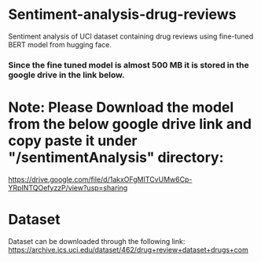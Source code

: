 # Sentiment-analysis-drug-reviews
Sentiment analysis of UCI dataset containing drug reviews using fine-tuned BERT model from hugging face.

### Since the fine tuned model is almost 500 MB it is stored in the google drive in the link below.

# Note: Please Download the model from the below google drive link and copy paste it under "/sentimentAnalysis" directory:
https://drive.google.com/file/d/1akxOFgMITCvUMw6Cp-YRpINTQOefyzzP/view?usp=sharing

# Dataset 
Dataset can be downloaded through the following link:
https://archive.ics.uci.edu/dataset/462/drug+review+dataset+drugs+com

